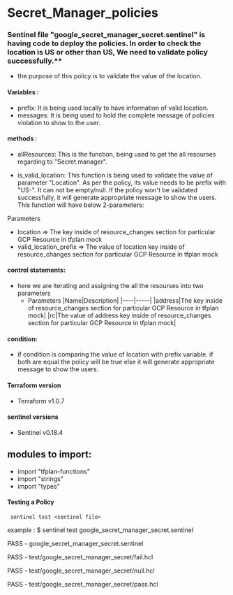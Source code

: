 # Secret_Manager_policies


### Sentinel file "google_secret_manager_secret.sentinel" is having code to deploy the policies. In order to check the location is US or other than US, We need to validate  policy successfully.**

* the purpose of this policy is to validate the value of the location.

#### Variables :

* prefix: It is being used locally to have information of valid location.
* messages: It is being used to hold the complete message of policies violation to show to the user.

#### methods :

* allResources: This is the function, being used to get the all resourses regarding to "Secret manager".


* is_valid_location: This function is being used to validate the value of parameter "Location". As per the policy, its value needs to be prefix with "US-". It can not be empty/null. If the policy won't be validated successfully, it will generate appropriate message to show the users. This function will have below 2-parameters:

Parameters
* location => The key inside of resource_changes section for particular GCP Resource in tfplan mock
* valid_location_prefix => The value of location key inside of resource_changes section for particular GCP Resource in tfplan mock

#### control statements: 
* here we are iterating and assigning the all the resourses into two parameters 
    * Parameters
      |Name|Description|
      |----|-----|
      |address|The key inside of resource_changes section for particular GCP Resource in tfplan mock|
      |rc|The value of address key inside of resource_changes section for particular GCP Resource in tfplan mock|

#### condition:
* if condition is comparing the value of location with prefix variable. if both are equal the policy will be true else it will generate appropriate message to show the users.


#### Terraform version
* Terraform v1.0.7

#### sentinel versions
* Sentinel v0.18.4



modules to import:
------------------
* import "tfplan-functions"
* import "strings"
* import "types"



#### Testing a Policy
     sentinel test <sentinel file>

example :
$  sentinel test google_secret_manager_secret.sentinel

  PASS - google_secret_manager_secret.sentinel

  PASS - test/google_secret_manager_secret/fail.hcl

  PASS - test/google_secret_manager_secret/null.hcl
  
  PASS - test/google_secret_manager_secret/pass.hcl







